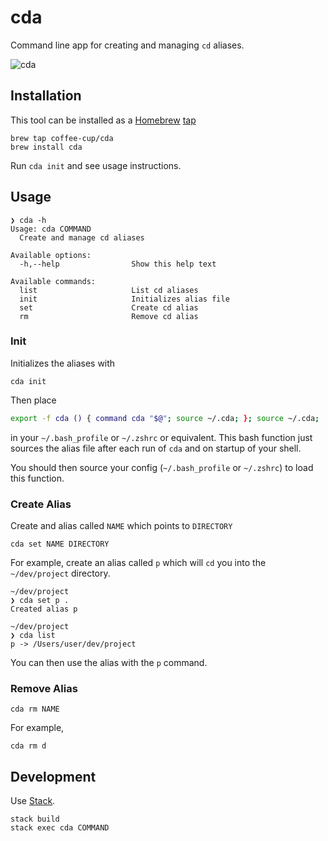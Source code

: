 # cda

Command line app for creating and managing `cd` aliases.

![cda](https://user-images.githubusercontent.com/3044853/32304787-e4a5b214-bf2e-11e7-9e29-8a9dc0c5a063.gif)

## Installation

This tool can be installed as a [Homebrew](https://brew.sh/) [tap](https://github.com/Homebrew/brew/blob/master/docs/brew-tap.md)

```
brew tap coffee-cup/cda
brew install cda
```

Run `cda init` and see usage instructions.

## Usage

```
❯ cda -h
Usage: cda COMMAND
  Create and manage cd aliases

Available options:
  -h,--help                Show this help text

Available commands:
  list                     List cd aliases
  init                     Initializes alias file
  set                      Create cd alias
  rm                       Remove cd alias
```

### Init

Initializes the aliases with

```
cda init
```

Then place

```sh
export -f cda () { command cda "$@"; source ~/.cda; }; source ~/.cda;
```

in your `~/.bash_profile` or `~/.zshrc` or equivalent. This bash function just sources the alias file after each run of `cda` and on startup of your shell.

You should then source your config (`~/.bash_profile` or `~/.zshrc`) to load this function.

### Create Alias

Create and alias called `NAME` which points to `DIRECTORY`

```
cda set NAME DIRECTORY
```

For example, create an alias called `p` which will `cd` you into the `~/dev/project` directory.

```
~/dev/project
❯ cda set p .
Created alias p

~/dev/project
❯ cda list
p -> /Users/user/dev/project
```

You can then use the alias with the `p` command.

### Remove Alias

```
cda rm NAME
```

For example,

```
cda rm d
```

## Development

Use [Stack](https://docs.haskellstack.org/en/stable/README/).

```
stack build
stack exec cda COMMAND
```
